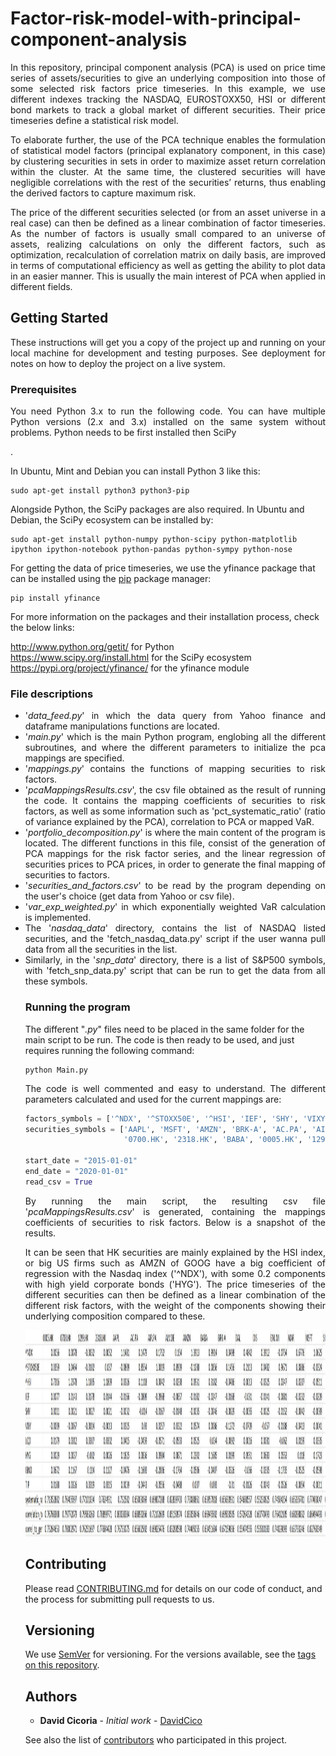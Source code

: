 # Factor-risk-model-with-principal-component-analysis
<p align="justify">In this repository, principal component analysis (PCA) is used on price time series of assets/securities to give an underlying composition into those of some selected risk factors price timeseries. In this example, we use different indexes tracking the NASDAQ, EUROSTOXX50, HSI or different bond markets to track a global market of different securities. Their price timeseries define a statistical risk model.</p>

<p align="justify">To elaborate further, the use of the PCA technique enables the formulation of statistical model factors (principal explanatory component, in this case) by clustering securities in sets in order to maximize asset return correlation within the cluster. At the same time, the clustered securities will have negligible correlations with the rest of the securities’ returns, thus enabling the derived factors to capture maximum risk.</p>

<p align="justify">The price of the different securities selected (or from an asset universe in a real case) can then be defined as a linear combination of factor timeseries. As the number of factors is usually small compared to an universe of assets, realizing calculations on only the different factors, such as optimization, recalculation of correlation matrix on daily basis, are improved in terms of computational efficiency as well as getting the ability to plot data in an easier manner. This is usually the main interest of PCA when applied in different fields.</p>

## Getting Started

<p align="justify">These instructions will get you a copy of the project up and running on your local machine for development and testing purposes. See deployment for notes on how to deploy the project on a live system.</p>

### Prerequisites

<p align="justify">You need Python 3.x to run the following code.  You can have multiple Python versions (2.x and 3.x) installed on the same system without problems. Python needs to be first installed then SciPy</p>.

In Ubuntu, Mint and Debian you can install Python 3 like this:

    sudo apt-get install python3 python3-pip

Alongside Python, the SciPy packages are also required. In Ubuntu and Debian, the SciPy ecosystem can be installed by:

    sudo apt-get install python-numpy python-scipy python-matplotlib ipython ipython-notebook python-pandas python-sympy python-nose

For getting the data of price timeseries, we use the yfinance package that can be installed using the <a href="https://pypi.org/project/pip/">pip</a> package manager:

    pip install yfinance

For more information on the packages and their installation process, check the below links:

http://www.python.org/getit/ for Python    
https://www.scipy.org/install.html for the SciPy ecosystem    
https://pypi.org/project/yfinance/ for the yfinance module 


### File descriptions
<ul>
  
<li><div align="justify">'<em>data_feed.py</em>' in which the data query from Yahoo finance and dataframe manipulations functions are located.</div></li>
    
<li><div align="justify">'<em>main.py</em>' which is the main Python program, englobing all the different subroutines, and where the different parameters to initialize the pca mappings are specified. </div></li>

<li><div align="justify">'<em>mappings.py</em>' contains the functions of mapping securities to risk factors. </div></li>

<li><div align="justify">'<em>pcaMappingsResults.csv</em>', the csv file obtained as the result of running the code. It contains the mapping coefficients of securities to risk factors, as well as some information such as 'pct_systematic_ratio' (ratio of variance explained by the PCA), correlation to PCA or mapped VaR. </div</li>

<li><div align="justify">'<em>portfolio_decomposition.py</em>' is where the main content of the program is located. The different functions in this file, consist of the generation of PCA mappings for the risk factor series, and the linear regression of securities prices to PCA prices, in order to generate the final mapping of securities to factors. </div</li>

<li><div align="justify">'<em>securities_and_factors.csv</em>' to be read by the program depending on the user's choice (get data from Yahoo or csv file). </div</li>

<li><div align="justify">'<em>var_exp_weighted.py</em>' in which exponentially weighted VaR calculation is implemented. </div</li>
  
<li><div align="justify">The '<em>nasdaq_data</em>' directory, contains the list of NASDAQ listed securities, and the 'fetch_nasdaq_data.py' script if the user wanna pull data from all the securities in the list. </div></li>

<li><div align="justify">Similarly, in the '<em>snp_data</em>' directory, there is a list of S&P500 symbols, with 'fetch_snp_data.py' script that can be run to get the data from all these symbols. </div></li>

### Running the program

The different "<em>.py</em>" files need to be placed in the same folder for the main script to be run. The code is then ready to be used, and just requires running the following command:

    python Main.py

<p align="justify">The code is well commented and easy to understand. The different parameters calculated and used for the current mappings are:</p>

``` python
factors_symbols = ['^NDX', '^STOXX50E', '^HSI', 'IEF', 'SHY', 'VIXY', 'LQD', 'HYG', 'IBND', 'TIP']
securities_symbols = ['AAPL', 'MSFT', 'AMZN', 'BRK-A', 'AC.PA', 'AIR.PA', 'DAL', 'MAR', 'DIS', 'SIX', 'VOW3.DE',
                      '0700.HK', '2318.HK', 'BABA', '0005.HK', '1299.HK', 'ENI.MI', 'ALV.DE']

start_date = "2015-01-01"
end_date = "2020-01-01"
read_csv = True
```

<p align="justify">By running the main script, the resulting csv file '<em>pcaMappingsResults.csv</em>' is generated, containing the mappings coefficients of securities to risk factors. Below is a snapshot of the results.</p>

<p align="justify">It can be seen that HK securities are mainly explained by the HSI index, or big US firms such as AMZN of GOOG have a big coefficient of regression with the Nasdaq index ('^NDX'), with some 0.2 components with high yield corporate bonds ('HYG'). The price timeseries of the different securities can then be defined as a linear combination of the different risk factors, with the weight of the components showing their underlying composition compared to these.</p>

<p align="center"> <img src="https://github.com/DavidCico/Factor-risk-model-with-principal-component-analysis/blob/master/mappings_results.JPG" width="1500" height="330"> </p>

## Contributing

Please read [CONTRIBUTING.md](https://github.com/DavidCico/Factor-risk-model-with-principal-component-analysis/blob/master/CONTRIBUTING.md) for details on our code of conduct, and the process for submitting pull requests to us.

## Versioning

We use [SemVer](http://semver.org/) for versioning. For the versions available, see the [tags on this repository](https://github.com/your/project/tags). 

## Authors

* **David Cicoria** - *Initial work* - [DavidCico](https://github.com/DavidCico)

See also the list of [contributors](https://github.com/DavidCico/Factor-risk-model-with-principal-component-analysis/graphs/contributors) who participated in this project.
